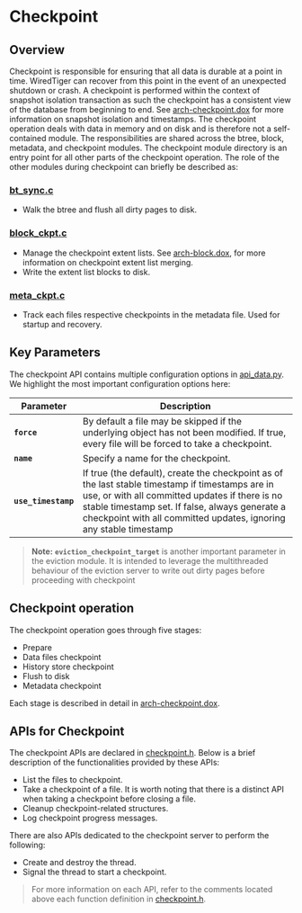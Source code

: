 # Checkpoint

## Overview

Checkpoint is responsible for ensuring that all data is durable at a point in time. WiredTiger can
recover from this point in the event of an unexpected shutdown or crash. A checkpoint is performed
within the context of snapshot isolation transaction as such the checkpoint has a consistent view of
the database from beginning to end. See [arch-checkpoint.dox](../docs/arch-checkpoint.dox#10) for
more information on snapshot isolation and timestamps. The checkpoint operation deals with data in
memory and on disk and is therefore not a self-contained module. The responsibilities are shared
across the btree, block, metadata, and checkpoint modules. The checkpoint module directory is an
entry point for all other parts of the checkpoint operation. The role of the other modules during
checkpoint can briefly be described as:

### [bt_sync.c](../btree/bt_sync.c)

- Walk the btree and flush all dirty pages to disk.

### [block_ckpt.c](../block/block_ckpt.c)

- Manage the checkpoint extent lists. See [arch-block.dox](../docs/arch-block.dox#208), for more
  information on checkpoint extent list merging.
- Write the extent list blocks to disk.

### [meta_ckpt.c](../meta/meta_ckpt.c)

- Track each files respective checkpoints in the metadata file. Used for startup and recovery.

## Key Parameters

The checkpoint API contains multiple configuration options in [api_data.py](../../dist/api_data.py).
We highlight the most important configuration options here:

| Parameter                  | Description            |
| -------------------------- | ---------------------- |
| **`force`**                      | By default a file may be skipped if the underlying object has not been modified. If true, every file will be forced to take a checkpoint. |
| **`name`**                       | Specify a name for the checkpoint. |
| **`use_timestamp`**              | If true (the default), create the checkpoint as of the last stable timestamp if timestamps are in use, or with all committed updates if there is no stable timestamp set. If false, always generate a checkpoint with all committed updates, ignoring any stable timestamp |

> **Note:** **`eviction_checkpoint_target`** is another important parameter in the eviction module.
> It is intended to leverage the multithreaded behaviour of the eviction server to write out dirty
> pages before proceeding with checkpoint

## Checkpoint operation

The checkpoint operation goes through five stages:

- Prepare
- Data files checkpoint
- History store checkpoint
- Flush to disk
- Metadata checkpoint

Each stage is described in detail in [arch-checkpoint.dox](../docs/arch-checkpoint.dox).

## APIs for Checkpoint

The checkpoint APIs are declared in [checkpoint.h](./checkpoint.h). Below is a brief description of
the functionalities provided by these APIs:

- List the files to checkpoint.
- Take a checkpoint of a file. It is worth noting that there is a distinct API when taking a
  checkpoint before closing a file.
- Cleanup checkpoint-related structures.
- Log checkpoint progress messages.

There are also APIs dedicated to the checkpoint server to perform the following:

- Create and destroy the thread.
- Signal the thread to start a checkpoint.

> For more information on each API, refer to the comments located above each function definition in
> [checkpoint.h](./checkpoint.h).
